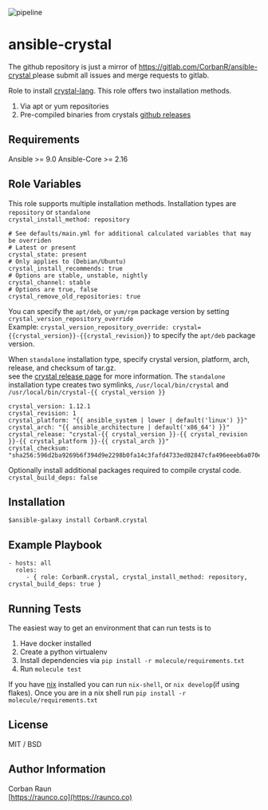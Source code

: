 ![pipeline](https://gitlab.com/CorbanR/ansible-crystal/badges/master/pipeline.svg)

ansible-crystal
=========
The github repository is just a mirror of [ https://gitlab.com/CorbanR/ansible-crystal ](https://gitlab.com/CorbanR/ansible-crystal) please submit all issues and merge requests to gitlab.

Role to install [crystal-lang](https://crystal-lang.org/). This role offers two installation methods.
1. Via apt or yum repositories
2. Pre-compiled binaries from crystals [github releases](https://github.com/crystal-lang/crystal/releases)

Requirements
------------
Ansible >= 9.0
Ansible-Core >= 2.16


Role Variables
--------------
This role supports multiple installation methods. Installation types are `repository` or `standalone`  
`crystal_install_method: repository ` 

```
# See defaults/main.yml for additional calculated variables that may be overriden
# Latest or present
crystal_state: present
# Only applies to (Debian/Ubuntu)
crystal_install_recommends: true
# Options are stable, unstable, nightly 
crystal_channel: stable
# Options are true, false
crystal_remove_old_repositories: true
```

You can specify the `apt/deb`, or `yum/rpm` package version by setting `crystal_version_repository_override`  
Example: `crystal_version_repository_override: crystal={{crystal_version}}-{{crystal_revision}}` to specify the `apt/deb` package version.

When `standalone` installation type, specify crystal version, platform, arch, release, and checksum of tar.gz.  
see the [crystal release page](https://github.com/crystal-lang/crystal/releases) for more information. The `standalone` installation type creates 
two symlinks, `/usr/local/bin/crystal` and  `/usr/local/bin/crystal-{{ crystal_version }}`  
```
crystal_version: 1.12.1
crystal_revision: 1
crystal_platform: "{{ ansible_system | lower | default('linux') }}"
crystal_arch: "{{ ansible_architecture | default('x86_64') }}"
crystal_release: "crystal-{{ crystal_version }}-{{ crystal_revision }}-{{ crystal_platform }}-{{ crystal_arch }}"
crystal_checksum: "sha256:596d2ba9269b6f394d9e2298b0fa14c3fafd4733ed02847cfa496eeeb6a070e3"
```

Optionally install additional packages required to compile crystal code.  
`crystal_build_deps: false`

Installation
------------
`$ansible-galaxy install CorbanR.crystal`

Example Playbook
----------------

    - hosts: all
      roles:
         - { role: CorbanR.crystal, crystal_install_method: repository, crystal_build_deps: true }

Running Tests
------------

The easiest way to get an environment that can run tests is to
1. Have docker installed
2. Create a python virtualenv
3. Install dependencies via `pip install -r molecule/requirements.txt`
4. Run `molecule test`

If you have [nix](https://nixos.org/download.html) installed you can run `nix-shell`, or `nix develop`(if using flakes). Once you are in a nix shell run `pip install -r molecule/requirements.txt`


License
-------

MIT / BSD

Author Information
------------------
Corban Raun  
[https://raunco.co](https://raunco.co)
